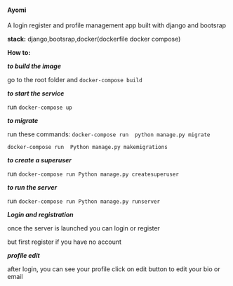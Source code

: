 #### **Ayomi**

A login register and profile management app built with django and bootsrap 

**stack:**
django,bootsrap,docker(dockerfile docker compose)

**How to:**

***to build the image***

  go to the root folder and ``docker-compose build ``

***to start the service***

run  ``docker-compose up``

***to migrate***

run these commands:
``docker-compose run  python manage.py migrate``

  ``docker-compose run  Python manage.py makemigrations``


***to create a superuser***


run  ````docker-compose run Python manage.py createsuperuser````

***to run the server***

 
run ````docker-compose run Python manage.py runserver````


***Login and registration***


once the server is launched you can  login or register 

but first register if you have no account

***profile edit***

after login, you can see your profile 
click on edit button to edit your bio or email

